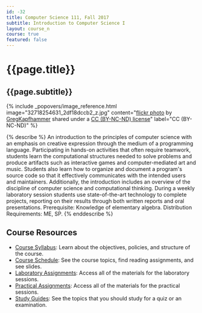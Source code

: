 ```yaml
---
id: -32
title: Computer Science 111, Fall 2017
subtitle: Introduction to Computer Science I
layout: course_n
course: true
featured: false
---
```


# {{page.title}}
## {{page.subtitle}}

<!-- Include header image -->
{% include _popovers/image_reference.html image="32718254631_2df18dccb2_z.jpg" content="<a title='Learning Data Structures' href='https://flickr.com/photos/gregkapfhammer/32718254631'>flickr photo</a> by <a href='https://flickr.com/people/gregkapfhammer'>GregKapfhammer</a> shared under a <a href='https://creativecommons.org/licenses/by-nc-nd/2.0/'>CC (BY-NC-ND) license</a>" label="CC (BY-NC-ND)" %}

{% describe %}
An introduction to the principles of computer science with an emphasis on creative expression through the medium of a
programming language. Participating in hands-on activities that often require teamwork, students learn the computational
structures needed to solve problems and produce artifacts such as interactive games and computer-mediated art and music.
Students also learn how to organize and document a program's source code so that it effectively communicates with the
intended users and maintainers. Additionally, the introduction includes an overview of the discipline of computer
science and computational thinking. During a weekly laboratory session students use state-of-the-art technology to
complete projects, reporting on their results through both written reports and oral presentations. Prerequisite:
Knowledge of elementary algebra. Distribution Requirements: ME, SP.
{% enddescribe %}

## Course Resources

<ul class="fa-ul">

<li><i class="fa-li fa fa-arrow-right"></i><a href="https://github.com/Allegheny-Computer-Science-111-F2017/cs111-F2017-syllabus/releases/download/cs111F2017_syllabus-1.0.5/cs111F2017_syllabus.pdf"
class="major">Course Syllabus</a>: Learn about the objectives, policies, and structure of the course.

<li><i class="fa-li fa fa-arrow-right"></i><a href="{{site.baseurl}}teaching/cs111F2017/schedule/"
class="major">Course Schedule</a>: See the course topics, find reading assignments, and see slides.

<li><i class="fa-li fa fa-arrow-right"></i><a href="{{site.baseurl}}teaching/cs111F2017/laboratories/"
class="major">Laboratory Assignments</a>: Access all of the materials for the laboratory sessions.

<li><i class="fa-li fa fa-arrow-right"></i><a href="{{site.baseurl}}teaching/cs111F2017/practicals/"
class="major">Practical Assignments</a>: Access all of the materials for the practical sessions.

<li><i class="fa-li fa fa-arrow-right"></i><a href="{{site.baseurl}}teaching/cs111F2017/studyguides/"
class="major">Study Guides</a>: See the topics that you should study for a quiz or an examination.

</ul>
